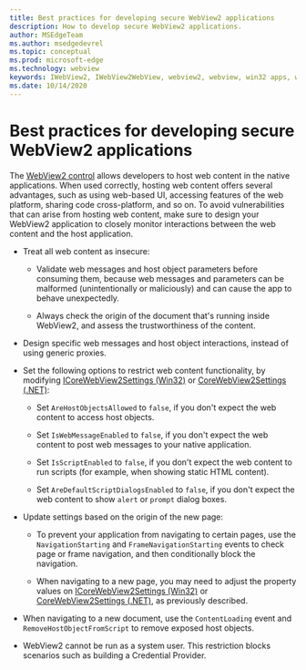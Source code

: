 ```yaml
---
title: Best practices for developing secure WebView2 applications
description: How to develop secure WebView2 applications.
author: MSEdgeTeam
ms.author: msedgedevrel
ms.topic: conceptual
ms.prod: microsoft-edge
ms.technology: webview
keywords: IWebView2, IWebView2WebView, webview2, webview, win32 apps, win32, edge, ICoreWebView2, ICoreWebView2Host, browser control, edge html, security
ms.date: 10/14/2020
---
```

# Best practices for developing secure WebView2 applications

The [WebView2 control](../index.md) allows developers to host web content in the native applications.  When used correctly, hosting web content offers several advantages, such as using web-based UI, accessing features of the web platform, sharing code cross-platform, and so on.  To avoid vulnerabilities that can arise from hosting web content, make sure to design your WebView2 application to closely monitor interactions between the web content and the host application.

*  Treat all web content as insecure:

    *  Validate web messages and host object parameters before consuming them, because web messages and parameters can be malformed (unintentionally or maliciously) and can cause the app to behave unexpectedly.

    *  Always check the origin of the document that's running inside WebView2, and assess the trustworthiness of the content.

*  Design specific web messages and host object interactions, instead of using generic proxies.

*  Set the following options to restrict web content functionality, by modifying [ICoreWebView2Settings (Win32)](/microsoft-edge/webview2/reference/win32/icorewebview2settings) or [CoreWebView2Settings (.NET)](/dotnet/api/microsoft.web.webview2.core.corewebview2settings):

    *  Set `AreHostObjectsAllowed` to `false`, if you don't expect the web content to access host objects.

    *  Set `IsWebMessageEnabled` to `false`, if you don't expect the web content to post web messages to your native application.

    *  Set `IsScriptEnabled` to `false`, if you don't expect the web content to run scripts (for example, when showing static HTML content).

    *  Set `AreDefaultScriptDialogsEnabled` to `false`, if you don't expect the web content to show `alert` or `prompt` dialog boxes.

*  Update settings based on the origin of the new page:

    *  To prevent your application from navigating to certain pages, use the `NavigationStarting` and `FrameNavigationStarting` events to check page or frame navigation, and then conditionally block the navigation.

    *  When navigating to a new page, you may need to adjust the property values on [ICoreWebView2Settings (Win32)](/microsoft-edge/webview2/reference/win32/icorewebview2settings) or [CoreWebView2Settings (.NET)](/dotnet/api/microsoft.web.webview2.core.corewebview2settings), as previously described.

*  When navigating to a new document, use the `ContentLoading` event and `RemoveHostObjectFromScript` to remove exposed host objects.

*  WebView2 cannot be run as a system user.  This restriction blocks scenarios such as building a Credential Provider.


<!-- ====================================================================== -->
<!--
## Security

Always check the Source property of the WebView before using `ExecuteScript`, `PostWebMessageAsJson`, `PostWebMessageAsString`, or any other method to send information into the WebView. The WebView may have navigated to another page via the end user interacting with the page or script in the page causing navigation. Similarly, be very careful with `AddScriptToExecuteOnDocumentCreated`. All future `navigations` run the same script and if it provides access to information intended only for a certain origin, any HTML document may have access.

When examining the result of an `ExecuteScript` method call, a `WebMessageReceived` event, always check the Source of the sender, or any other mechanism of receiving information from an HTML document in a WebView validate the URI of the HTML document is what you expect.

When constructing a message to send into a WebView, prefer using `PostWebMessageAsJson` and construct the JSON string parameter using a JSON library. This avoids any potential accidents of encoding information into a JSON string or script and ensure no attacker controlled input can modify the rest of the JSON message or run arbitrary script. -->
